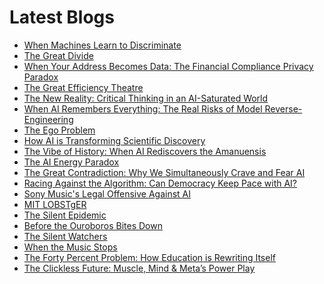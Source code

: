 <!--
**rawveg/rawveg** is a ✨ _special_ ✨ repository because its `README.md` (this file) appears on your GitHub profile.

Here are some ideas to get you started:

- 🔭 I’m currently working on ...
- 🌱 I’m currently learning ...
- 👯 I’m looking to collaborate on ...
- 🤔 I’m looking for help with ...
- 💬 Ask me about ...
- 📫 How to reach me: ...
- 😄 Pronouns: ...
- ⚡ Fun fact: ...
-->

# Latest Blogs
<!-- BLOG-POST-LIST:START -->
- [When Machines Learn to Discriminate](https://dev.to/rawveg/when-machines-learn-to-discriminate-3dfg)
- [The Great Divide](https://dev.to/rawveg/the-great-divide-3ljh)
- [When Your Address Becomes Data: The Financial Compliance Privacy Paradox](https://smarterarticles.co.uk/when-your-address-becomes-data-the-financial-compliance-privacy-paradox?pk_campaign=rss-feed)
- [The Great Efficiency Theatre](https://dev.to/rawveg/the-great-efficiency-theatre-4dan)
- [The New Reality: Critical Thinking in an AI-Saturated World](https://smarterarticles.co.uk/the-new-reality-critical-thinking-in-an-ai-saturated-world?pk_campaign=rss-feed)
- [When AI Remembers Everything: The Real Risks of Model Reverse-Engineering](https://smarterarticles.co.uk/when-ai-remembers-everything-the-real-risks-of-model-reverse-engineering?pk_campaign=rss-feed)
- [The Ego Problem](https://dev.to/rawveg/the-ego-problem-2jin)
- [How AI is Transforming Scientific Discovery](https://dev.to/rawveg/how-ai-is-transforming-scientific-discovery-20jh)
- [The Vibe of History: When AI Rediscovers the Amanuensis](https://smarterarticles.co.uk/the-vibe-of-history-when-ai-rediscovers-the-amanuensis?pk_campaign=rss-feed)
- [The AI Energy Paradox](https://dev.to/rawveg/the-ai-energy-paradox-5a1d)
- [The Great Contradiction: Why We Simultaneously Crave and Fear AI](https://smarterarticles.co.uk/the-great-contradiction-why-we-simultaneously-crave-and-fear-ai?pk_campaign=rss-feed)
- [Racing Against the Algorithm: Can Democracy Keep Pace with AI?](https://smarterarticles.co.uk/racing-against-the-algorithm-can-democracy-keep-pace-with-ai?pk_campaign=rss-feed)
- [Sony Music&#39;s Legal Offensive Against AI](https://dev.to/rawveg/sony-musics-legal-offensive-against-ai-4nd7)
- [MIT LOBSTgER](https://dev.to/rawveg/mit-lobstger-2015)
- [The Silent Epidemic](https://dev.to/rawveg/the-silent-epidemic-5cip)
- [Before the Ouroboros Bites Down](https://dev.to/rawveg/before-the-ouroboros-bites-down-1n86)
- [The Silent Watchers](https://dev.to/rawveg/the-silent-watchers-43mn)
- [When the Music Stops](https://dev.to/rawveg/when-the-music-stops-4bf0)
- [The Forty Percent Problem: How Education is Rewriting Itself](https://smarterarticles.co.uk/the-forty-percent-problem-how-education-is-rewriting-itself?pk_campaign=rss-feed)
- [The Clickless Future: Muscle, Mind &amp; Meta’s Power Play](https://smarterarticles.co.uk/the-clickless-future-muscle-mind-and-metas-power-play?pk_campaign=rss-feed)
<!-- BLOG-POST-LIST:END -->
